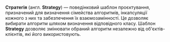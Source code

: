 **Стратегія** (англ. **Strategy**) — поведінковий шаблон проєктування, призначений для визначення сімейства алгоритмів,
інкапсуляції кожного з них та забезпечення їх взаємозамінності. Це дозволяє вибирати алгоритм шляхом визначення
відповідного класу. Шаблон **Strategy** дозволяє змінювати обраний алгоритм незалежно від об'єктів-клієнтів,
які його використовують.